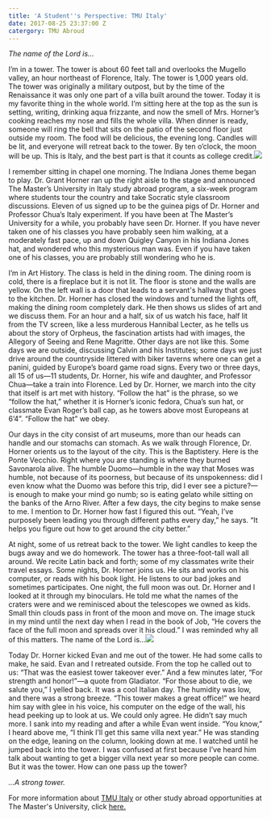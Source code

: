 ```yaml
---
title: 'A Student''s Perspective: TMU Italy'
date: 2017-08-25 23:37:00 Z
catergory: TMU Abroud
---
```


*The name of the Lord is…*

I’m in a tower. The tower is about 60 feet tall and overlooks the Mugello valley, an hour northeast of Florence, Italy. The tower is 1,000 years old. The tower was originally a military outpost, but by the time of the Renaissance it was only one part of a villa built around the tower. Today it is my favorite thing in the whole world. I’m sitting here at the top as the sun is setting, writing, drinking aqua frizzante, and now the smell of Mrs. Horner’s cooking reaches my nose and fills the whole villa. When dinner is ready, someone will ring the bell that sits on the patio of the second floor just outside my room. The food will be delicious, the evening long. Candles will be lit, and everyone will retreat back to the tower. By ten o’clock, the moon will be up. This is Italy, and the best part is that it counts as college credit.![](http://www.masters.edu/media/870160/tmuitaly.jpg?width=500&height=320)

I remember sitting in chapel one morning. The Indiana Jones theme began to play. Dr. Grant Horner ran up the right aisle to the stage and announced The Master’s University in Italy study abroad program, a six-week program where students tour the country and take Socratic style classroom discussions. Eleven of us signed up to be the guinea pigs of Dr. Horner and Professor Chua’s Italy experiment. If you have been at The Master’s University for a while, you probably have seen Dr. Horner. If you have never taken one of his classes you have probably seen him walking, at a moderately fast pace, up and down Quigley Canyon in his Indiana Jones hat, and wondered who this mysterious man was. Even if you have taken one of his classes, you are probably still wondering who he is.

I’m in Art History. The class is held in the dining room. The dining room is cold, there is a fireplace but it is not lit. The floor is stone and the walls are yellow. On the left wall is a door that leads to a servant's hallway that goes to the kitchen. Dr. Horner has closed the windows and turned the lights off, making the dining room completely dark. He then shows us slides of art and we discuss them. For an hour and a half, six of us watch his face, half lit from the TV screen, like a less murderous Hannibal Lecter, as he tells us about the story of Orpheus, the fascination artists had with images, the Allegory of Seeing and Rene Magritte. Other days are not like this. Some days we are outside, discussing Calvin and his Institutes; some days we just drive around the countryside littered with biker taverns where one can get a panini, guided by Europe’s board game road signs. Every two or three days, all 15 of us—11 students, Dr. Horner, his wife and daughter, and Professor Chua—take a train into Florence. Led by Dr. Horner, we march into the city that itself is art met with history. “Follow the hat” is the phrase, so we “follow the hat,” whether it is Horner’s iconic fedora, Chua’s sun hat, or classmate Evan Roger’s ball cap, as he towers above most Europeans at 6’4”. “Follow the hat” we obey.

Our days in the city consist of art museums, more than our heads can handle and our stomachs can stomach. As we walk through Florence, Dr. Horner orients us to the layout of the city. This is the Baptistery. Here is the Ponte Vecchio. Right where you are standing is where they burned Savonarola alive. The humble Duomo—humble in the way that Moses was humble, not because of its poorness, but because of its unspokenness: did I even know what the Duomo was before this trip, did I ever see a picture?—is enough to make your mind go numb; so is eating gelato while sitting on the banks of the Arno River. After a few days, the city begins to make sense to me. I mention to Dr. Horner how fast I figured this out. “Yeah, I’ve purposely been leading you through different paths every day,” he says. “It helps you figure out how to get around the city better.”

At night, some of us retreat back to the tower. We light candles to keep the bugs away and we do homework. The tower has a three-foot-tall wall all around. We recite Latin back and forth; some of my classmates write their travel essays. Some nights, Dr. Horner joins us. He sits and works on his computer, or reads with his book light. He listens to our bad jokes and sometimes participates. One night, the full moon was out. Dr. Horner and I looked at it through my binoculars. He told me what the names of the craters were and we reminisced about the telescopes we owned as kids. Small thin clouds pass in front of the moon and move on. The image stuck in my mind until the next day when I read in the book of Job, “He covers the face of the full moon and spreads over it his cloud.” I was reminded why all of this matters. The name of the Lord is…![](http://www.masters.edu/media/870161/5i1a6252.jpg?width=500&height=333.3333333333333)

Today Dr. Horner kicked Evan and me out of the tower. He had some calls to make, he said. Evan and I retreated outside. From the top he called out to us: “That was the easiest tower takeover ever.” And a few minutes later, “For strength and honor!”—a quote from Gladiator. “For those about to die, we salute you,” I yelled back. It was a cool Italian day. The humidity was low, and there was a strong breeze. “This tower makes a great office!” we heard him say with glee in his voice, his computer on the edge of the wall, his head peeking up to look at us. We could only agree. He didn’t say much more. I sank into my reading and after a while Evan went inside. “You know,” I heard above me, “I think I’ll get this same villa next year.” He was standing on the edge, leaning on the column, looking down at me. I watched until he jumped back into the tower. I was confused at first because I’ve heard him talk about wanting to get a bigger villa next year so more people can come. But it was the tower. How can one pass up the tower?

*…A strong tower.*

For more information about [TMU Italy](http://www.masters.edu/academics/undergraduate/tmu-italy/) or other study abroad opportunities at The Master's University, click [here.](http://www.masters.edu/academics/undergraduate/studyabroadprograms/)